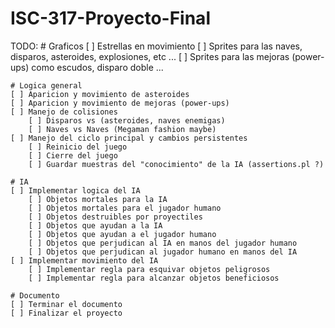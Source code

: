 # ISC-317-Proyecto-Final





TODO:
	# Graficos
		[ ] Estrellas en movimiento
		[ ] Sprites para las naves, disparos, asteroides, explosiones, etc ...
		[ ] Sprites para las mejoras (power-ups) como escudos, disparo doble ...
	
	# Logica general
	[ ] Aparicion y movimiento de asteroides
	[ ] Aparicion y movimiento de mejoras (power-ups)
	[ ] Manejo de colisiones
		[ ]	Disparos vs (asteroides, naves enemigas)
		[ ] Naves vs Naves (Megaman fashion maybe)
	[ ] Manejo del ciclo principal y cambios persistentes
		[ ] Reinicio del juego
		[ ] Cierre del juego
		[ ] Guardar muestras del "conocimiento" de la IA (assertions.pl ?)
	
	# IA
	[ ] Implementar logica del IA
		[ ] Objetos mortales para la IA
		[ ] Objetos mortales para el jugador humano
		[ ] Objetos destruibles por proyectiles
		[ ] Objetos que ayudan a la IA
		[ ] Objetos que ayudan a el jugador humano
		[ ] Objetos que perjudican al IA en manos del jugador humano
		[ ] Objetos que perjudican al jugador humano en manos del IA
	[ ] Implementar movimiento del IA
		[ ] Implementar regla para esquivar objetos peligrosos
		[ ] Implementar regla para alcanzar objetos beneficiosos
	
	# Documento
	[ ] Terminar el documento
	[ ]	Finalizar el proyecto
